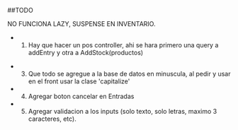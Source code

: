 ##TODO

NO FUNCIONA LAZY, SUSPENSE EN INVENTARIO.

<!-- - 1. USAR PROPS PARA PASAR onDetails null para que no se muestre el ojo en tablas basicas -->

<!-- - 1. UNIDAD DE MEDIDA PARA PRODUCTO KG/UNIDAD -->

<!-- - 1. EL PRODUCTO PONGAS EL ID QUE PONGAS SIEMPRE DEVUELVE EL PRIMERO Y UNICO REGISTRO -->


<!-- - 1. PRIMER OPCION: BUSCAS EL PRODUCTO Y SE ABRE LA BASCULA O PARA PONER LAS UNIDADES -->
<!-- - 2. SEGUNDA OPCION: AGREGAS CON LISTA LOS PRODUCTOS -->


- 1. Hay que hacer un pos controller, ahi se hara primero una query a addEntry y otra a AddStock(productos)
<!-- - 2. Al crear categoria agregar una letra para el codigo -->
- 3. Que todo se agregue a la base de datos en minuscula, al pedir y usar en el front usar la clase 'capitalize'
- 4. Agregar boton cancelar en Entradas
- 5. Agregar validacion a los inputs (solo texto, solo letras, maximo 3 caracteres, etc). 
